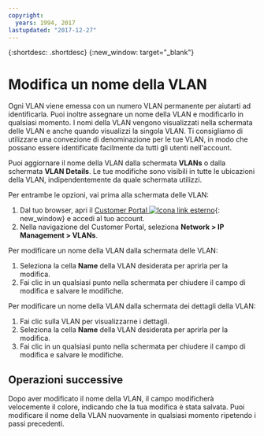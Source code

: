 ```yaml
---
copyright:
  years: 1994, 2017
lastupdated: "2017-12-27"
---
```

{:shortdesc: .shortdesc}
{:new_window: target="_blank"}

# Modifica un nome della VLAN

Ogni VLAN viene emessa con un numero VLAN permanente per aiutarti ad identificarla. Puoi inoltre assegnare un nome della VLAN e modificarlo in qualsiasi momento. I nomi della VLAN vengono visualizzati nella schermata delle VLAN e anche quando visualizzi la singola VLAN. Ti consigliamo di utilizzare una convezione di denominazione per le tue VLAN, in modo che possano essere identificate facilmente da tutti gli utenti nell'account. 

Puoi aggiornare il nome della VLAN dalla schermata **VLANs** o dalla schermata **VLAN Details**. Le tue modifiche sono visibili in tutte le ubicazioni della VLAN, indipendentemente da quale schermata utilizzi.

Per entrambe le opzioni, vai prima alla schermata delle VLAN: 

1. Dal tuo browser, apri il [Customer Portal ![Icona link esterno](../../icons/launch-glyph.svg "Icona link esterno")](https://control.softlayer.com/){: new_window} e accedi al tuo account.
2. Nella navigazione del Customer Portal, seleziona **Network > IP Management > VLANs**.

Per modificare un nome della VLAN dalla schermata delle VLAN:

1. Seleziona la cella **Name** della VLAN desiderata per aprirla per la modifica.
2. Fai clic in un qualsiasi punto nella schermata per chiudere il campo di modifica e salvare le modifiche.

Per modificare un nome della VLAN dalla schermata dei dettagli della VLAN: 

1. Fai clic sulla VLAN per visualizzarne i dettagli.
2. Seleziona la cella **Name** della VLAN desiderata per aprirla per la modifica.
3. Fai clic in un qualsiasi punto nella schermata per chiudere il campo di modifica e salvare le modifiche.

## Operazioni successive
Dopo aver modificato il nome della VLAN, il campo modificherà velocemente il colore, indicando che la tua modifica è stata salvata. Puoi modificare il nome della VLAN nuovamente in qualsiasi momento ripetendo i passi precedenti.
